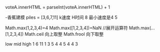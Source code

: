 voteA.innerHTML = parseInt(voteA.innerHTML) + 1

-香蕉建模
piles = [3,6,7,11]
k速度   H时间  8
最小速度是4 5


Math.max(1,2,3,4)=4
Math.max([1,2,3,4])=NaN
//展开运算符
Math.max(...[1,2,3,4])
Math.ceil 向上取整
Math.frool 向下取整


low  mid  high
1     6    11
1     3     5
4     4     5
4     4     3
